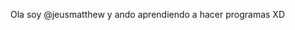 Ola soy @jeusmatthew y ando aprendiendo a hacer programas XD

<!-- - 👋 Hi, I’m @jeusmatthew
- 👀 I’m interested in ...
- 🌱 I’m currently learning ...
- 💞️ I’m looking to collaborate on ...
- 📫 How to reach me ... -->

<!---
jeusmatthew/jeusmatthew is a ✨ special ✨ repository because its `README.md` (this file) appears on your GitHub profile.
You can click the Preview link to take a look at your changes.
--->
